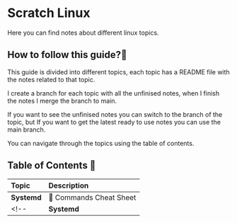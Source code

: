 # Scratch Linux

Here you can find notes about different linux topics.

## How to follow this guide?📖

This guide is divided into different topics, each topic has a README file with the notes related to that topic.

I create a branch for each topic with all the unfinised notes, when I finish the notes I merge the branch to main.

If you want to see the unfinised notes you can switch to the branch of the topic, but If you want to get the latest ready to use notes you can use the main branch.

You can navigate through the topics using the table of contents.

## Table of Contents 📑
| Topic | Description |
| :--- | :--- |
| **Systemd** | 📌 Commands Cheat Sheet|
<!-- | **Systemd** | 📌 [Commands Cheat Sheet](./systemd/README.md#commands-cheat-sheet) | -->
